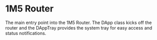 # 1M5 Router
The main entry point into the 1M5 Router. The DApp class kicks off the router and
the DAppTray provides the system tray for easy access and status notifications.
